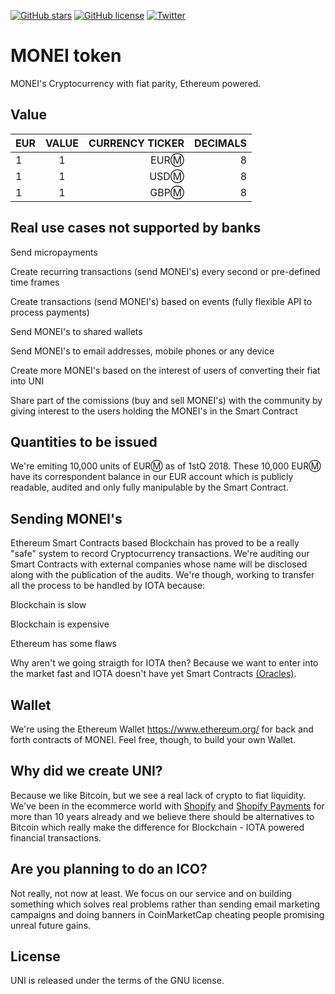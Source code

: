 [![GitHub stars](https://img.shields.io/github/stars/MONEI/UNI.svg)](https://github.com/MONEI/UNI/stargazers)
[![GitHub license](https://img.shields.io/badge/license-AGPL-blue.svg)](https://raw.githubusercontent.com/MONEI/UNI/master/LICENSE)
[![Twitter](https://img.shields.io/twitter/url/https/github.com/MONEI/UNI/.svg?style=social)](https://twitter.com/intent/tweet?text=Wow:&url=%5Bobject%20Object%5D)

MONEI token
=====================================

MONEI's Cryptocurrency with fiat parity, Ethereum powered.

## Value

| EUR        | VALUE           | CURRENCY TICKER | DECIMALS |
| ------------- |:-------------:| -----:| -----:|
| 1      | 1 | EURⓂ | 8
| 1      | 1 | USDⓂ | 8
| 1      | 1 | GBPⓂ | 8


## Real use cases not supported by banks

Send micropayments

Create recurring transactions (send MONEI's) every second or pre-defined time frames

Create transactions (send MONEI's) based on events (fully flexible API to process payments)

Send MONEI's to shared wallets

Send MONEI's to email addresses, mobile phones or any device

Create more MONEI's based on the interest of users of converting their fiat into UNI

Share part of the comissions (buy and sell MONEI's) with the community by giving interest to the users holding the MONEI's in the Smart Contract

## Quantities to be issued

We're emiting 10,000 units of EURⓂ as of 1stQ 2018. These 10,000 EURⓂ have its correspondent balance in our EUR account which is publicly readable, audited and only fully manipulable by the Smart Contract.

## Sending MONEI's

Ethereum Smart Contracts based Blockchain has proved to be a really "safe" system to record Cryptocurrency transactions. We're auditing our Smart Contracts with external companies whose name will be disclosed along with the publication of the audits. We're though, working to transfer all the process to be handled by IOTA because:

Blockchain is slow

Blockchain is expensive

Ethereum has some flaws

Why aren't we going straigth for IOTA then? Because we want to enter into the market fast and IOTA doesn't have yet Smart Contracts [(Oracles)](https://blog.iota.org/iota-development-roadmap-74741f37ed01).

## Wallet

We're using the Ethereum Wallet https://www.ethereum.org/ for back and forth contracts of MONEI. Feel free, though, to build your own Wallet.

## Why did we create UNI?

Because we like Bitcoin, but we see a real lack of crypto to fiat liquidity. We've been in the ecommerce world with [Shopify](https://shopify.com) and [Shopify Payments](https://monei.net) for more than 10 years already and we believe there should be alternatives to Bitcoin which really make the difference for Blockchain - IOTA powered financial transactions.

## Are you planning to do an ICO?

Not really, not now at least. We focus on our service and on building something which solves real problems rather than sending email marketing campaigns and doing banners in CoinMarketCap cheating people promising unreal future gains.


License
-------

UNI is released under the terms of the GNU license.
